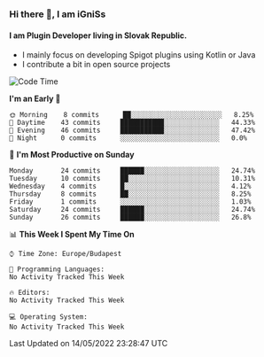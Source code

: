 ### Hi there 👋, I am iGniSs

#### I am Plugin Developer living in Slovak Republic.
- I mainly focus on developing Spigot plugins using Kotlin or Java
- I contribute a bit in open source projects

<!--START_SECTION:waka-->
![Code Time](http://img.shields.io/badge/Code%20Time-778%20hrs%2059%20mins-blue)

**I'm an Early 🐤** 

```text
🌞 Morning    8 commits      ██░░░░░░░░░░░░░░░░░░░░░░░   8.25% 
🌆 Daytime    43 commits     ███████████░░░░░░░░░░░░░░   44.33% 
🌃 Evening    46 commits     ███████████░░░░░░░░░░░░░░   47.42% 
🌙 Night      0 commits      ░░░░░░░░░░░░░░░░░░░░░░░░░   0.0%

```
📅 **I'm Most Productive on Sunday** 

```text
Monday       24 commits     ██████░░░░░░░░░░░░░░░░░░░   24.74% 
Tuesday      10 commits     ██░░░░░░░░░░░░░░░░░░░░░░░   10.31% 
Wednesday    4 commits      █░░░░░░░░░░░░░░░░░░░░░░░░   4.12% 
Thursday     8 commits      ██░░░░░░░░░░░░░░░░░░░░░░░   8.25% 
Friday       1 commits      ░░░░░░░░░░░░░░░░░░░░░░░░░   1.03% 
Saturday     24 commits     ██████░░░░░░░░░░░░░░░░░░░   24.74% 
Sunday       26 commits     ██████░░░░░░░░░░░░░░░░░░░   26.8%

```


📊 **This Week I Spent My Time On** 

```text
⌚︎ Time Zone: Europe/Budapest

💬 Programming Languages: 
No Activity Tracked This Week

🔥 Editors: 
No Activity Tracked This Week

💻 Operating System: 
No Activity Tracked This Week

```


 Last Updated on 14/05/2022 23:28:47 UTC
<!--END_SECTION:waka-->